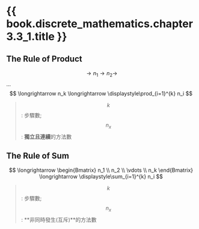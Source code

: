 # {{ book.discrete_mathematics.chapter3.3_1.title }}
<!-- toc -->

## The Rule of Product
$$ \longrightarrow n_1 \longrightarrow n_2 \longrightarrow $$ ... $$ \longrightarrow n_k \longrightarrow \displaystyle\prod_{i=1}^{k} n_i $$
> $$ k $$: 步驟數; $$ n_x $$: **獨立且連續**的方法數

## The Rule of Sum
$$ \longrightarrow \begin{Bmatrix}
n_1 \\
n_2 \\
\vdots \\
n_k
\end{Bmatrix} \longrightarrow \displaystyle\sum_{i=1}^{k} n_i $$
> $$ k $$: 步驟數; $$ n_x $$: **非同時發生(互斥)**的方法數
